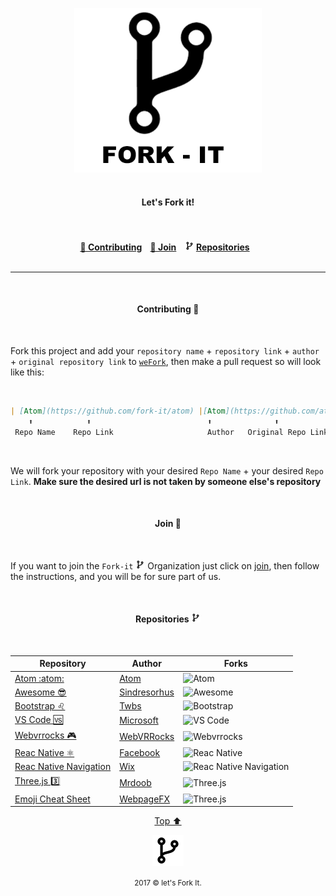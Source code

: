 <html>

<p id="top"><p>
<p align="center">
    <img width="300" src="img/fork-it.png" alt="Fork it!"><br><br>
</hp>

<h4 align="center">Let's Fork it!<h4>


<p align="center">
	<br><br>
	<a href="#contributing">🔁 Contributing</a>&nbsp;&nbsp;&nbsp;
	<a href="#join"> 🤝  Join</a>&nbsp;&nbsp;&nbsp;
	<img src="img/fork15px.png" alt="Fork it!">
	<a href="#repositories">Repositories</a>&nbsp;&nbsp;&nbsp;
	<br><br>
</p>

---

<br>
<h4 id="contributing" align="center">Contributing 🔁 </h4>
<br>
<html>
	
Fork this project and add your `repository name` + `repository link` + `author` + `original repository link` to [`weFork`](https://github.com/Fork-it/weFork), then make a pull request so will look like this:

<br>

```markdown
| [Atom](https://github.com/fork-it/atom) |[Atom](https://github.com/atom/atom)|
    ⬆️            ⬆️                          ⬆️              ⬆️
 Repo Name    Repo Link                     Author   Original Repo Link
```

<br>

We will fork your repository with your desired `Repo Name` + your desired `Repo Link`. **Make sure the desired url is not taken by someone else's repository**

<br>
<h4 id="join" align="center">Join 🤝 </h4>
<br>

If you want to join the `Fork-it` ![Fork it Logo](img/fork15px.png) Organization just click on [join](https://github.com/fork-it/join), then follow the instructions, and you will be for sure part of us.

<br>
	<h4 id="repositories" align="center">Repositories <img src="img/fork15px.png" alt="Fork it!"></h4>
<br>

| Repository | Author |Forks|
| ------ | ----------- | ---- |
| [Atom :atom:](https://github.com/fork-it/atom) |[Atom](https://github.com/atom/atom)| ![Atom](https://img.shields.io/github/forks/atom/atom.svg)|
| [Awesome 😎 ](https://github.com/fork-it/awesome) |[Sindresorhus](https://github.com/sindresorhus/awesome)|![Awesome](https://img.shields.io/github/forks/sindresorhus/awesome.svg)|
| [Bootstrap ♌️](https://github.com/fork-it/bootstrap)|[Twbs](https://github.com/twbs/bootstrap)|![Bootstrap](https://img.shields.io/github/forks/twbs/bootstrap.svg)|
| [VS Code 🆚](https://github.com/fork-it/vscode)|[Microsoft](https://github.com/Microsoft/vscode)|![VS Code](https://img.shields.io/github/forks/Microsoft/vscode.svg)|
| [Webvrrocks 🎮](https://github.com/fork-it/webbrrocks)|[WebVRRocks](https://github.com/WebVRRocks/webvrrocks)|![Webvrrocks](https://img.shields.io/github/forks/WebVRRocks/webvrrocks.svg)|
| [Reac Native ⚛️](https://github.com/fork-it/react-native)|[Facebook](https://github.com/facebook/react-native)|![Reac Native](https://img.shields.io/github/forks/facebook/react-native.svg)|
| [Reac Native Navigation](https://github.com/fork-it/react-native-navigation)|[Wix](https://github.com/wix/react-native-navigation)|![Reac Native Navigation](https://img.shields.io/github/forks/wix/react-native-navigation.svg)|
| [Three.js 3️⃣](https://github.com/fork-it/three.js)|[Mrdoob](https://github.com/mrdoob/three.js)|![Three.js](https://img.shields.io/github/forks/mrdoob/three.js.svg)|
| [Emoji Cheat Sheet](https://github.com/fork-it/emoji-cheat-sheet.com)|[WebpageFX](https://github.com/WebpageFX/emoji-cheat-sheet.com)|![Three.js](https://img.shields.io/github/forks/WebpageFX/emoji-cheat-sheet.com.svg)|



<html>
	<p align="center">
	    <a href="#top">Top ⬆️ </a>
	</p>
	<p align="center">
	    <img src="img/fork50px.png" alt="Fork it">
	</p>
	<p align="center">
	    <small>2017 &copy let's Fork It. </small>
	</p>
</html>
